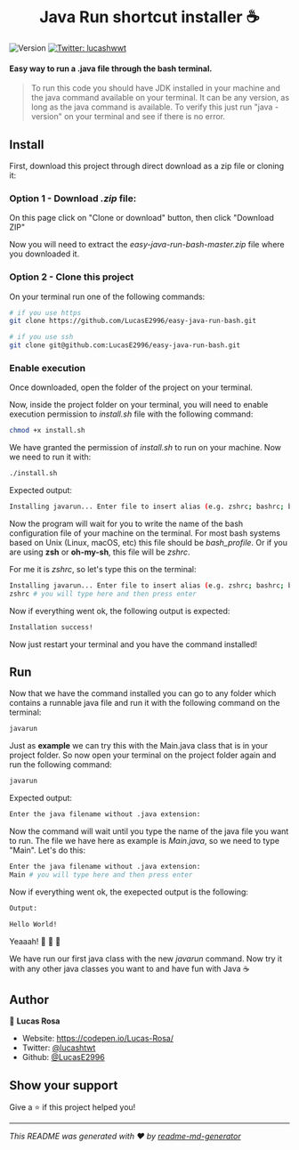 <h1 align="center">Java Run shortcut installer ☕️</h1>
<p>
  <img alt="Version" src="https://img.shields.io/badge/version-1.2.0-blue.svg?cacheSeconds=2592000" />
  <a href="https://twitter.com/lucashtwt" target="_blank">
    <img alt="Twitter: lucashwwt" src="https://img.shields.io/twitter/follow/lucashwwt.svg?style=social" />
  </a>
</p>

#### Easy way to run a .java file through the bash terminal.

> To run this code you should have JDK installed in your machine and the java command available on your terminal. It can be any version, as long as the java command is available. To verify this just run "java -version" on your terminal and see if there is no error.

## Install

First, download this project through direct download as a zip file or cloning it:

### Option 1 - Download *.zip* file:

On this page click on "Clone or download" button, then click "Download ZIP"

Now you will need to extract the *easy-java-run-bash-master.zip* file where you downloaded it.

### Option 2 - Clone this project

On your terminal run one of the following commands:

```sh
# if you use https
git clone https://github.com/LucasE2996/easy-java-run-bash.git

# if you use ssh
git clone git@github.com:LucasE2996/easy-java-run-bash.git
```

### Enable execution

Once downloaded, open the folder of the project on your terminal.

Now, inside the project folder on your terminal, you will need to enable execution permission to *install.sh* file with the following command:

```sh
chmod +x install.sh
```

We have granted the permission of *install.sh* to run on your machine. Now we need to run it with:

```sh
./install.sh
```

Expected output:

```sh
Installing javarun... Enter file to insert alias (e.g. zshrc; bashrc; bash_profile):
```

Now the program will wait for you to write the name of the bash configuration file of your machine on the terminal. For most bash systems based on Unix (Linux, macOS, etc) this file should be *bash_profile*. Or if you are using **zsh** or **oh-my-sh**, this file will be *zshrc*.

For me it is *zshrc*, so let's type this on the terminal:

```sh
Installing javarun... Enter file to insert alias (e.g. zshrc; bashrc; bash_profile):
zshrc # you will type here and then press enter
```

Now if everything went ok, the following output is expected:

```sh
Installation success!
```

Now just restart your terminal and you have the command installed!

## Run

Now that we have the command installed you can go to any folder which contains a runnable java file and run it with the following command on the terminal: 

```sh
javarun
```

Just as **example** we can try this with the Main.java class that is in your project folder. So now open your terminal on the project folder again and run the following command:

```sh
javarun
```

Expected output:

```sh
Enter the java filename without .java extension:
```

Now the command will wait until you type the name of the java file you want to run. The file we have here as example is *Main.java*, so we need to type "Main". Let's do this:

```sh
Enter the java filename without .java extension:
Main # you will type here and then press enter
```

Now if everything went ok, the exepected output is the following:

```sh
Output:

Hello World!
```

Yeaaah! :tada: :tada: :tada:

We have run our first java class with the new *javarun* command. Now try it with any other java classes you want to and have fun with Java :coffee:

## Author

👤 **Lucas Rosa**

* Website: https://codepen.io/Lucas-Rosa/
* Twitter: [@lucashtwt](https://twitter.com/lucashtwt)
* Github: [@LucasE2996](https://github.com/LucasE2996)

## Show your support

Give a ⭐️ if this project helped you!

***
_This README was generated with ❤️ by [readme-md-generator](https://github.com/kefranabg/readme-md-generator)_
